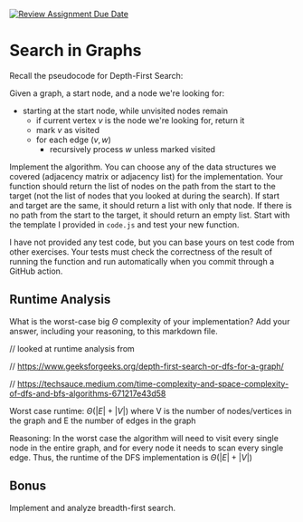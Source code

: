 [![Review Assignment Due Date](https://classroom.github.com/assets/deadline-readme-button-24ddc0f5d75046c5622901739e7c5dd533143b0c8e959d652212380cedb1ea36.svg)](https://classroom.github.com/a/M24O3lId)
# Search in Graphs

Recall the pseudocode for Depth-First Search:

Given a graph, a start node, and a node we're looking for:
- starting at the start node, while unvisited nodes remain
    - if current vertex $v$ is the node we're looking for, return it
    - mark $v$ as visited
    - for each edge $(v,w)$
        - recursively process $w$ unless marked visited

Implement the algorithm. You can choose any of the data structures we covered
(adjacency matrix or adjacency list) for the implementation. Your function
should return the list of nodes on the path from the start to the target (not
the list of nodes that you looked at during the search). If start and target are
the same, it should return a list with only that node. If there is no path from
the start to the target, it should return an empty list. Start with the template
I provided in `code.js` and test your new function.

I have not provided any test code, but you can base yours on test code from
other exercises. Your tests must check the correctness of the result of running
the function and run automatically when you commit through a GitHub action.

## Runtime Analysis

What is the worst-case big $\Theta$ complexity of your implementation? Add your
answer, including your reasoning, to this markdown file.

// looked at runtime analysis from 

// https://www.geeksforgeeks.org/depth-first-search-or-dfs-for-a-graph/

// https://techsauce.medium.com/time-complexity-and-space-complexity-of-dfs-and-bfs-algorithms-671217e43d58

Worst case runtime: $\Theta (|E| + |V|)$ where V is the number of nodes/vertices in the graph and E the number of edges in the graph

Reasoning: In the worst case the algorithm will need to visit every single node in the entire graph, and for every node it needs to scan every single edge. Thus, the runtime of the DFS implementation is $\Theta (|E| + |V|)$

## Bonus

Implement and analyze breadth-first search.
